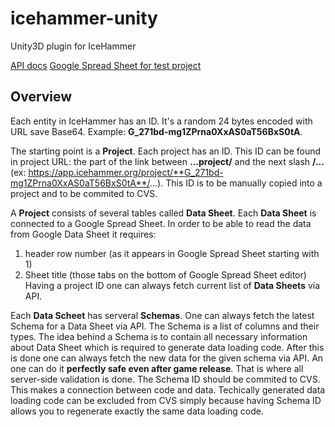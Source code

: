 # icehammer-unity
Unity3D plugin for IceHammer

[API docs](https://documenter.getpostman.com/view/4221390/RWMFrnaV)
[Google Spread Sheet for test project](https://docs.google.com/spreadsheets/d/1vj9ZiUeByetKBnyMHDKv9J4pYcwDPTyAz5hRZHB_y5Y)


## Overview

Each entity in IceHammer has an ID. It's a random 24 bytes encoded with URL save Base64. Example: **G_271bd-mg1ZPrna0XxAS0aT56BxS0tA**.

The starting point is a **Project**. Each project has an ID. This ID can be found in project URL: the part of the link between **...project/** and the next slash **/...**  (ex: https://app.icehammer.org/project/**G_271bd-mg1ZPrna0XxAS0aT56BxS0tA**/...). This ID is to be manually copied into a project and to be commited to CVS.

A **Project** consists of several tables called **Data Sheet**. Each **Data Sheet** is connected to a Google Spread Sheet. In order to be able to read the data from Google Data Sheet it requires:
  1. header row number (as it appears in Google Spread Sheet starting with 1)
  2. Sheet title (those tabs on the bottom of Google Spread Sheet editor)
Having a project ID one can always fetch current list of **Data Sheets** via API.

Each **Data Scheet** has serveral **Schemas**. One can always fetch the latest Schema for a Data Sheet via API. The Schema is a list of columns and their types. The idea behind a Schema is to contain all necessary information about Data Sheet which is required to generate data loading code. After this is done one can always fetch the new data for the given schema via API. An one can do it **perfectly safe even after game release**. That is where all server-side validation is done.
The Schema ID should be commited to CVS. This makes a connection between code and data. Techically generated data loading code can be excluded from CVS simply because having Schema ID allows you to regenerate exactly the same data loading code.
